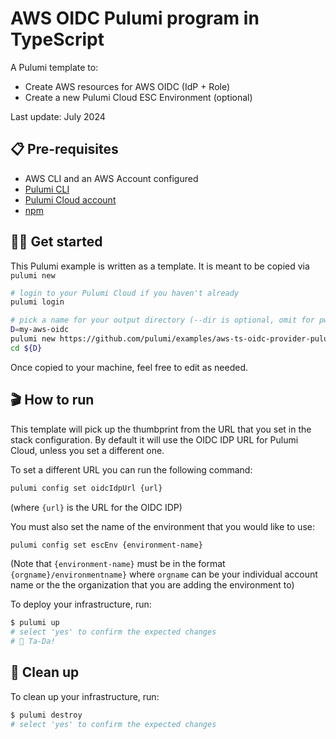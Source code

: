 # AWS OIDC Pulumi program in TypeScript

A Pulumi template to:

- Create AWS resources for AWS OIDC (IdP + Role)
- Create a new Pulumi Cloud ESC Environment (optional)

Last update: July 2024

## 📋 Pre-requisites

- AWS CLI and an AWS Account configured
- [Pulumi CLI](https://www.pulumi.com/docs/get-started/install/)
- [Pulumi Cloud account](https://app.pulumi.com/signup)
- [npm](https://www.npmjs.com/get-npm)

## 👩‍🏫 Get started

This Pulumi example is written as a template. It is meant to be copied via `pulumi new`

```bash
# login to your Pulumi Cloud if you haven't already
pulumi login

# pick a name for your output directory (--dir is optional, omit for pwd)
D=my-aws-oidc
pulumi new https://github.com/pulumi/examples/aws-ts-oidc-provider-pulumi-cloud --dir ${D}
cd ${D}
```

Once copied to your machine, feel free to edit as needed.

## 🎬 How to run

This template will pick up the thumbprint from the URL that you set in the stack configuration. By default it will use the OIDC IDP URL for Pulumi Cloud, unless you set a different one.

To set a different URL you can run the following command:

```bash
pulumi config set oidcIdpUrl {url}
```

(where `{url}` is the URL for the OIDC IDP)

You must also set the name of the environment that you would like to use:

```bash
pulumi config set escEnv {environment-name}
```

(Note that `{environment-name}` must be in the format `{orgname}/environmentname}` where `orgname` can be your individual account name or the the organization that you are adding the environment to)

To deploy your infrastructure, run:

```bash
$ pulumi up
# select 'yes' to confirm the expected changes
# 🎉 Ta-Da!
```

## 🧹 Clean up

To clean up your infrastructure, run:

```bash
$ pulumi destroy
# select 'yes' to confirm the expected changes
```
